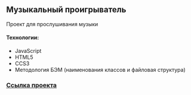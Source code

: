## Музыкальный проигрыватель

Проект для прослушивания музыки

#### Технологии:
* JavaScript
* HTML5
* CCS3
* Методология БЭМ (наименования классов и файловая структура)

### [Ссылка проекта](https://sergynya174.github.io/MusicPlayer/)
